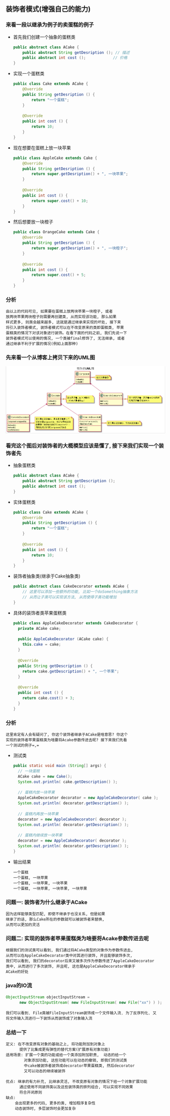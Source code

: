 ## 装饰者模式(增强自己的能力)
### 来看一段以继承为例子的卖蛋糕的例子
- 首先我们创建一个抽象的蛋糕类
  ``` java
  public abstract class ACake {
      public abstract String getDesription (); // 描述
      public abstract int cost ();            // 价格
  }
  ```
- 实现一个蛋糕类
  ``` java
  public class Cake extends ACake {
      @Override
      public String getDesription () {
          return "一个蛋糕";
      }

      @Override
      public int cost () {
          return 10;
      }
  }
  ```
- 现在想要在蛋糕上放一块苹果
  ```java
  public class AppleCake extends Cake {
      @Override
      public String getDesription () {
          return super.getDesription() + ", 一块苹果";
      }

      @Override
      public int cost () {
          return super.cost() + 10;
      }
  }
  ```
- 然后想要放一块橙子
  ``` java
  public class OrangeCake extends Cake {
      @Override
      public String getDesription () {
          return super.getDesription() + ", 一块橙子";
      }

      @Override
      public int cost () {
          return super.cost() + 5;
      }
  }
  ```
### 分析
  ```
  由以上的代码可见, 如果要在蛋糕上放两块苹果一块橙子, 或者
  放两块苹果两块橙子则需要再创建类, 从而实现该功能, 那么如果
  样式更多, 则类会越来越多, 这就是通过继承来实现的坏处, 接下来
  将引入装饰者模式, 装饰者模式可以在不改变原来的类即蛋糕类, 苹果
  蛋糕类的情况下对该对象进行装饰。在看下面的代码之前, 我们先说一下
  装饰者模式可以使用的情况, 一个类被final修饰了, 无法继承, 或者
  通过继承不利于扩展的情况(例如上面那种)
  ```

### 先来看一个从博客上拷贝下来的UML图

<img src="photos/装饰者UML.png" />

### 看完这个图后对装饰者的大概模型应该是懂了, 接下来我们实现一个装饰者先

- 抽象蛋糕类
  ```java
  public abstract class ACake {
      public abstract String getDescription ();
      public abstract int cost ();
  }
  ```
- 实体蛋糕类
  ```java
  public class Cake extends ACake {
      @Override
      public String getDescription () {
          return "一个蛋糕";
      }

      @Override
      public int cost () {
          return 10;
      }
  }
  ```
- 装饰者抽象类(继承于Cake抽象类)
  ```java
  public abstract class CakeDecorator extends ACake {
      // 这里可以添加一些额外的功能, 比如一个doSomething抽象方法
      // 从而让子类可以实现该方法, 从而使得子类功能增加
  }
  ```
- 具体的装饰者类苹果蛋糕类
  ```java
  public class AppleCakeDecorator extends CakeDecorator {
    private ACake cake;

    public AppleCakeDecorator (ACake cake) {
      this.cake = cake;
    }

    @Override
    public String getDescription () {
      return cake.getDescription() + ", 一个苹果";
    }

    @Override
    public int cost () {
      return cake.cost() + 3;
    }
  }
  ```
### 分析
  ```
  这里肯定有人会有疑问了, 你这个装饰者继承于ACake是啥意思? 你这个
  实现的装饰者苹果蛋糕类为啥要将Acake参数传进去呢? 接下来我们先看
  一个测试的例子=,=
  ```
- 测试类
  ```java
  public static void main (String[] args) {
    // 一块蛋糕
    ACake cake = new Cake();
    System.out.println( cake.getDescription() );

    // 蛋糕内放一块苹果
    AppleCakeDecorator decorator = new AppleCakeDecorator( cake );
    System.out.println( decorator.getDescription() );

    // 蛋糕内再放一块苹果
    decorator = new AppleCakeDecorator( decorator );
    System.out.println( decorator.getDescription() );

    // 蛋糕内继续放一块苹果
    decorator = new AppleCakeDecorator( decorator );
    System.out.println( decorator.getDescription() );
  }
  ```
- 输出结果
  ```
  一个蛋糕
  一个蛋糕, 一块苹果
  一个蛋糕, 一块苹果, 一块苹果
  一个蛋糕, 一块苹果, 一块苹果, 一块苹果
  ```

### 问题一: 装饰者为什么继承于ACake
  ```
  因为这样能够类型匹配, 即使不继承于也没关系, 但是如果
  继承了的话, 那么Cake所在的参数就可以被装饰者来替换, 
  从而可以更加的灵活
  ```
### 问题二: 实现的装饰者苹果蛋糕类为啥要将Acake参数传进去呢
  ```
  根据我们的测试类可以看到, 我们通过将ACake类型的对象作为参数传进去, 
  从而可以在AppleCakeDecorator类中对其进行装饰, 并且能够装饰多次,
  我们可以看到, 我们的decorator后来又被多次作为参数传进了AppleCakeDecorator
  类中, 从而进行了多次装饰, 并且呢, 这也是AppleCakeDecorator继承于
  ACake的好处
  ```     
 
### java的IO流
  ```java
  ObjectInputStream objectInputStream = 
        new ObjectInputStream( new FileInputStream( new File("xx") ) );

  我们可以看到, File类被FileInputStream装饰成一个文件输入流, 为了反序列化, 又
  将文件输入流进行一下装饰从而装饰成了对象输入流      
  ```

### 总结一下
  ```
  定义: 在不改变原有对象的基础之上, 将功能附加到对象上
        提供了比集成更有弹性的替代方案(扩展原有对象功能)
  适用场景: 扩展一个类的功能或给一个类添加附加职责,  动态的给一个
          对象添加功能, 这些功能可以在动态的撤销, 即我们的测试类
          中cake被装饰者装饰成decorator苹果蛋糕类, 然后decorator
          又可以动态的继续被装饰

  优点: 继承的有力补充, 比继承灵活, 不改变原有对象的情况下给一个对象扩展功能          
        通过使用不同装饰类以及这些装饰类的排列组合, 可以实现不同效果
        符合开闭原则
  缺点:
      会出现更多的代码, 更多的类, 增加程序复杂性
      动态装饰时, 多层装饰时会更加复杂
  ```




































